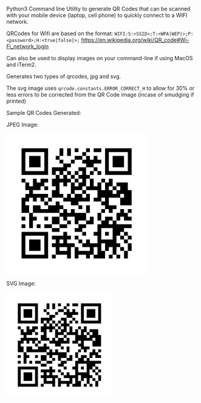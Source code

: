 Python3 Command line Utility to generate QR Codes that can be scanned with your mobile device (laptop, cell phone) to quickly connect to a WIFI network.

QRCodes for Wifi are based on the format: `WIFI:S:<SSID>;T:<WPA|WEP|>;P:<password>;H:<true|false|>;`
https://en.wikipedia.org/wiki/QR_code#Wi-Fi_network_login

Can also be used to display images on your command-line if using MacOS and iTerm2.

Generates two types of qrcodes, jpg and svg.

The svg image uses `qrcode.constants.ERROR_CORRECT_H` to allow for 30% or less errors to be corrected from the QR Code image (incase of smudging if printed)

Sample QR Codes Generated:

JPEG Image:

![jpeg qrcode](qrcode.jpg)


SVG Image:

![svg qrcode](qrcode.svg)

